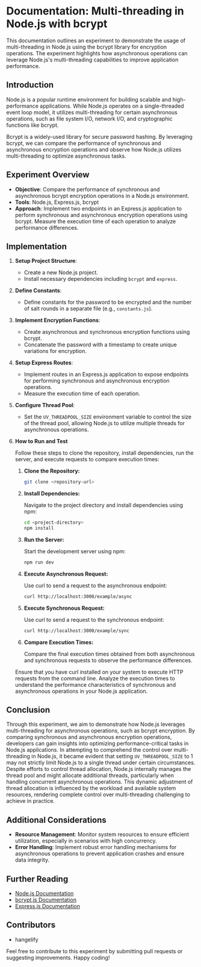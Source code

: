 # Documentation: Multi-threading in Node.js with bcrypt

This documentation outlines an experiment to demonstrate the usage of multi-threading in Node.js using the bcrypt library for encryption operations. The experiment highlights how asynchronous operations can leverage Node.js's multi-threading capabilities to improve application performance.

## Introduction

Node.js is a popular runtime environment for building scalable and high-performance applications. While Node.js operates on a single-threaded event loop model, it utilizes multi-threading for certain asynchronous operations, such as file system I/O, network I/O, and cryptographic functions like bcrypt.

Bcrypt is a widely-used library for secure password hashing. By leveraging bcrypt, we can compare the performance of synchronous and asynchronous encryption operations and observe how Node.js utilizes multi-threading to optimize asynchronous tasks.

## Experiment Overview

- **Objective**: Compare the performance of synchronous and asynchronous bcrypt encryption operations in a Node.js environment.
- **Tools**: Node.js, Express.js, bcrypt
- **Approach**: Implement two endpoints in an Express.js application to perform synchronous and asynchronous encryption operations using bcrypt. Measure the execution time of each operation to analyze performance differences.

## Implementation

1. **Setup Project Structure**:
   
   - Create a new Node.js project.
   - Install necessary dependencies including `bcrypt` and `express`.

2. **Define Constants**:
   
   - Define constants for the password to be encrypted and the number of salt rounds in a separate file (e.g., `constants.js`).

3. **Implement Encryption Functions**:

   - Create asynchronous and synchronous encryption functions using bcrypt.
   - Concatenate the password with a timestamp to create unique variations for encryption.

4. **Setup Express Routes**:
   
   - Implement routes in an Express.js application to expose endpoints for performing synchronous and asynchronous encryption operations.
   - Measure the execution time of each operation.

5. **Configure Thread Pool**:
   
   - Set the `UV_THREADPOOL_SIZE` environment variable to control the size of the thread pool, allowing Node.js to utilize multiple threads for asynchronous operations.

6. **How to Run and Test**

    Follow these steps to clone the repository, install dependencies, run the server, and execute requests to compare execution times:

    1. **Clone the Repository:**
    
        ```bash
        git clone <repository-url>
        ```

    2. **Install Dependencies:**
    
        Navigate to the project directory and install dependencies using npm:
    
        ```bash
        cd <project-directory>
        npm install
        ```

    3. **Run the Server:**
    
        Start the development server using npm:
    
        ```bash
        npm run dev
        ```

    4. **Execute Asynchronous Request:**
    
        Use curl to send a request to the asynchronous endpoint:
    
        ```bash
        curl http://localhost:3000/example/async
        ```

    5. **Execute Synchronous Request:**
    
        Use curl to send a request to the synchronous endpoint:
    
        ```bash
        curl http://localhost:3000/example/sync
        ```

    6. **Compare Execution Times:**
    
        Compare the final execution times obtained from both asynchronous and synchronous requests to observe the performance differences.

    Ensure that you have curl installed on your system to execute HTTP requests from the command line. Analyze the execution times to understand the performance characteristics of synchronous and asynchronous operations in your Node.js application.


## Conclusion

Through this experiment, we aim to demonstrate how Node.js leverages multi-threading for asynchronous operations, such as bcrypt encryption. By comparing synchronous and asynchronous encryption operations, developers can gain insights into optimizing performance-critical tasks in Node.js applications. 
In attempting to comprehend the control over multi-threading in Node.js, it became evident that setting `UV_THREADPOOL_SIZE` to 1 may not strictly limit Node.js to a single thread under certain circumstances. Despite efforts to control thread allocation, Node.js internally manages the thread pool and might allocate additional threads, particularly when handling concurrent asynchronous operations. This dynamic adjustment of thread allocation is influenced by the workload and available system resources, rendering complete control over multi-threading challenging to achieve in practice.

## Additional Considerations

- **Resource Management**: Monitor system resources to ensure efficient utilization, especially in scenarios with high concurrency.
- **Error Handling**: Implement robust error handling mechanisms for asynchronous operations to prevent application crashes and ensure data integrity.

## Further Reading

- [Node.js Documentation](https://nodejs.org/en/docs/)
- [bcrypt.js Documentation](https://www.npmjs.com/package/bcryptjs)
- [Express.js Documentation](https://expressjs.com/)

## Contributors

- hangelify

Feel free to contribute to this experiment by submitting pull requests or suggesting improvements. Happy coding!
